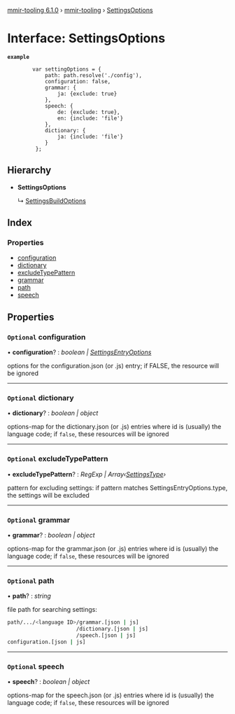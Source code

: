 [mmir-tooling 6.1.0](../README.md) › [mmir-tooling](../modules/mmir_tooling.md) › [SettingsOptions](mmir_tooling.settingsoptions.md)

# Interface: SettingsOptions

**`example`** 
```
		var settingOptions = {
		 	path: path.resolve('./config'),
		 	configuration: false,
		 	grammar: {
		 		ja: {exclude: true}
		 	},
		 	speech: {
		 		de: {exclude: true},
		 		en: {include: 'file'}
		 	},
		 	dictionary: {
		 		ja: {include: 'file'}
		 	}
		 };
```

## Hierarchy

* **SettingsOptions**

  ↳ [SettingsBuildOptions](mmir_tooling.settingsbuildoptions.md)

## Index

### Properties

* [configuration](mmir_tooling.settingsoptions.md#optional-configuration)
* [dictionary](mmir_tooling.settingsoptions.md#optional-dictionary)
* [excludeTypePattern](mmir_tooling.settingsoptions.md#optional-excludetypepattern)
* [grammar](mmir_tooling.settingsoptions.md#optional-grammar)
* [path](mmir_tooling.settingsoptions.md#optional-path)
* [speech](mmir_tooling.settingsoptions.md#optional-speech)

## Properties

### `Optional` configuration

• **configuration**? : *boolean | [SettingsEntryOptions](mmir_tooling.settingsentryoptions.md)*

options for the configuration.json (or .js) entry; if FALSE, the resource will be ignored

___

### `Optional` dictionary

• **dictionary**? : *boolean | object*

options-map for the dictionary.json (or .js) entries where id is (usually) the language code; if `false`, these resources will be ignored

___

### `Optional` excludeTypePattern

• **excludeTypePattern**? : *RegExp | Array‹[SettingsType](../modules/mmir_tooling.md#settingstype)›*

pattern for excluding settings:
if pattern matches SettingsEntryOptions.type, the settings will be excluded

___

### `Optional` grammar

• **grammar**? : *boolean | object*

options-map for the grammar.json (or .js) entries where id is (usually) the language code; if `false`, these resources will be ignored

___

### `Optional` path

• **path**? : *string*

file path for searching settings:
```bash
path/.../<language ID>/grammar.[json | js]
                      /dictionary.[json | js]
                      /speech.[json | js]
configuration.[json | js]
```

___

### `Optional` speech

• **speech**? : *boolean | object*

options-map for the speech.json (or .js) entries where id is (usually) the language code; if `false`, these resources will be ignored

